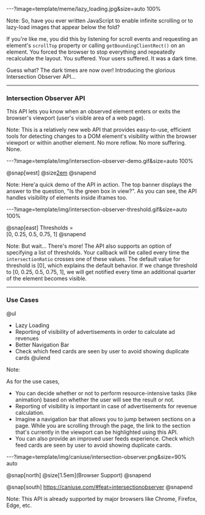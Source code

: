 ---?image=template/meme/lazy_loading.jpg&size=auto 100%

Note:
So, have you ever written JavaScript to enable infinite scrolling or to lazy-load images that appear below the fold?

If you're like me, you did this by listening for scroll events and requesting an element's `scrollTop` property or calling `getBoundingClientRect()` on an element. You forced the browser to stop everything and repeatedly recalculate the layout. You suffered. Your users suffered. It was a dark time.

Guess what? The dark times are now over! Introducing the glorious Intersection Observer API...

---

### Intersection Observer API

This API lets you know when an observed element enters or exits the browser's viewport (user's visible area of a web page).

Note:
This is a relatively new web API that provides easy-to-use, efficient tools for detecting changes to a DOM element's visibility within the browser viewport or within another element. No more reflow. No more suffering. None.

---?image=template/img/intersection-observer-demo.gif&size=auto 100%

@snap[west]
@size[2em](Demo)
@snapend

Note:
Here'a quick demo of the API in action. The top banner displays the answer to the question, "Is the green box in view?". As you can see, the API handles visibility of elements inside iframes too.

---?image=template/img/intersection-observer-threshold.gif&size=auto 100%

@snap[east]
Thresholds = <br>[0, 0.25, 0.5, 0.75, 1]
@snapend

Note:
But wait... There's more! The API also supports an option of specifying a list of thresholds. Your callback will be called every time the `intersectionRatio` crosses one of these values. The default value for threshold is [0], which explains the default behavior. If we change threshold to [0, 0.25, 0.5, 0.75, 1], we will get notified every time an additional quarter of the element becomes visible.

---

### Use Cases

@ul
- Lazy Loading
- Reporting of visibility of advertisements in order to calculate ad revenues
- Better Navigation Bar
- Check which feed cards are seen by user to avoid showing duplicate cards
@ulend

Note:

As for the use cases,
- You can decide whether or not to perform resource-intensive tasks (like animation) based on whether the user will see the result or not.
- Reporting of visibility is important in case of advertisements for revenue calculation.
- Imagine a navigation bar that allows you to jump between sections on a page. While you are scrolling through the page, the link to the section that's currently in the viewport can be highlighted using this API.
- You can also provide an improved user feeds experience. Check which feed cards are seen by user to avoid showing duplicate cards.

---?image=template/img/caniuse/intersection-observer.png&size=90% auto

@snap[north]
@size[1.5em](Browser Support)
@snapend

@snap[south]
https://caniuse.com/#feat=intersectionobserver
@snapend

Note:
This API is already supported by major browsers like Chrome, Firefox, Edge, etc.

